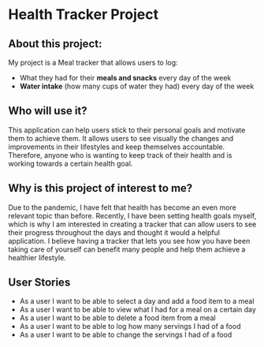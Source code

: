 # Health Tracker Project

## About this project:

My project is a Meal tracker that allows users to log:

- What they had for their **meals and snacks** every day of the week
- **Water intake** (how many cups of water they had) every day of the week

## Who will use it?

This application can help users stick to their personal goals and motivate them to achieve them. It allows users to see visually the changes and improvements in their
lifestyles and keep themselves accountable. Therefore, anyone who is wanting to keep track of their health and is working towards a certain health goal. 

## Why is this project of interest to me?

Due to the pandemic, I have felt that health has become an even more relevant topic than before.
Recently, I have been setting health goals myself, which is why I am interested in creating a tracker that can allow 
users to see their progress throughout the days and thought it would a helpful application. 
I believe having a tracker that lets you see how you have been taking care
of yourself can benefit many people and help them achieve a healthier lifestyle. 

## User Stories

- As a user I want to be able to select a day and add a food item to a meal
- As a user I want to be able to view what I had for a meal on a certain day
- As a user I want to be able to delete a food item from a meal
- As a user I want to be able to log how many servings I had of a food 
- As a user I want to be able to change the servings I had of a food
